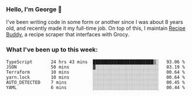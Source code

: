 ### Hello, I'm George 👋

I've been writing code in some form or another since I was about 8 years old, and recently made it my full-time job. On top of this, I maintain [Recipe Buddy](https://github.com/georgegebbett/recipe-buddy), a recipe scraper that interfaces with Grocy.  

<!--
**georgegebbett/georgegebbett** is a ✨ _special_ ✨ repository because its `README.md` (this file) appears on your GitHub profile.

Here are some ideas to get you started:

- 🔭 I’m currently working on ...
- 🌱 I’m currently learning ...
- 👯 I’m looking to collaborate on ...
- 🤔 I’m looking for help with ...
- 💬 Ask me about ...
- 📫 How to reach me: ...
- 😄 Pronouns: ...
- ⚡ Fun fact: ...
-->

### What I've been up to this week:
<!--START_SECTION:waka-->

```text
TypeScript       24 hrs 43 mins  ███████████████████████▒░   93.06 %
JSON             50 mins         ▓░░░░░░░░░░░░░░░░░░░░░░░░   03.19 %
Terraform        10 mins         ░░░░░░░░░░░░░░░░░░░░░░░░░   00.64 %
yarn.lock        10 mins         ░░░░░░░░░░░░░░░░░░░░░░░░░   00.64 %
AUTO_DETECTED    7 mins          ░░░░░░░░░░░░░░░░░░░░░░░░░   00.45 %
YAML             6 mins          ░░░░░░░░░░░░░░░░░░░░░░░░░   00.44 %
```

<!--END_SECTION:waka-->
